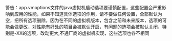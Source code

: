 警告：app.vmoptions文件的java虚拟机启动选项要谨慎配置，这些配置会严重影响到应用的性能，如果不知道具体选项的作用，请不要做任何设置，全部默认为空，把所有选项删除，因为在不同的虚拟机版本，包含之前和未来版本，选项的可能会做更改，对性能有好处的项目会被默认开启，有问题的选项会被默认关闭，特别是-XX的选项，改动更大,不通厂商的虚拟机实现，这些选项也各不相同